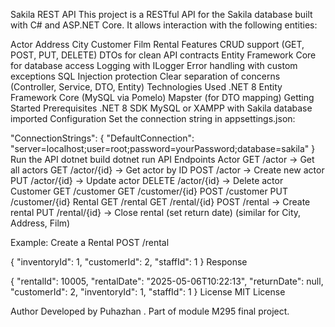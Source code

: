 Sakila REST API
This project is a RESTful API for the Sakila database built with C# and ASP.NET Core. It allows interaction with the following entities:

Actor
Address
City
Customer
Film
Rental
Features
CRUD support (GET, POST, PUT, DELETE)
DTOs for clean API contracts
Entity Framework Core for database access
Logging with ILogger
Error handling with custom exceptions
SQL Injection protection
Clear separation of concerns (Controller, Service, DTO, Entity)
Technologies Used
.NET 8
Entity Framework Core (MySQL via Pomelo)
Mapster (for DTO mapping)
Getting Started
Prerequisites
.NET 8 SDK
MySQL or XAMPP with Sakila database imported
Configuration
Set the connection string in appsettings.json:

"ConnectionStrings": {
"DefaultConnection": "server=localhost;user=root;password=yourPassword;database=sakila"
}
Run the API
dotnet build
dotnet run
API Endpoints
Actor
GET     /actor          -> Get all actors
GET     /actor/{id}     -> Get actor by ID
POST    /actor          -> Create new actor
PUT     /actor/{id}     -> Update actor
DELETE  /actor/{id}     -> Delete actor
Customer
GET     /customer
GET     /customer/{id}
POST    /customer
PUT     /customer/{id}
Rental
GET     /rental
GET     /rental/{id}
POST    /rental          -> Create rental
PUT     /rental/{id}     -> Close rental (set return date)
(similar for City, Address, Film)

Example: Create a Rental
POST /rental

{
"inventoryId": 1,
"customerId": 2,
"staffId": 1
}
Response

{
"rentalId": 10005,
"rentalDate": "2025-05-06T10:22:13",
"returnDate": null,
"customerId": 2,
"inventoryId": 1,
"staffId": 1
}
License
MIT License

Author
Developed by Puhazhan . Part of module M295 final project.